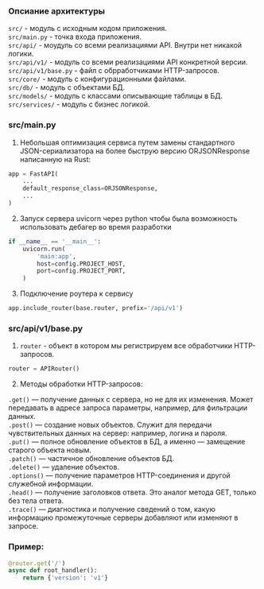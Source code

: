 ### Опсиание архитектуры

`src/` - модуль с исходным кодом приложения.<br>
`src/main.py` - точка входа приложения.<br>
`src/api/` - моудуль со всеми реализациями API. Внутри нет никакой логики.<br>
`src/api/v1/` - модуль со всеми реализациями API конкретной версии.<br>
`src/api/v1/base.py` - файл с обрработчиками HTTP-запросов.<br>
`src/core/` - модуль с конфигурационными файлами.<br>
`src/db/` - модуль с объектами БД.<br>
`src/models/` - модуль с классами описывающие таблицы в БД.<br>
`src/services/` - модуль с бизнес логикой.<br>

### src/main.py


1. Небольшая оптимизация сервиса путем замены стандартного JSON-сериализатора 
 на более быструю версию ORJSONResponse написанную на Rust:
```python
app = FastAPI(
    ...
    default_response_class=ORJSONResponse,
    ...
)
```

2. Запуск сервера uvicorn через python чтобы была возможность использовать
 дебагер во время разработки
```python
if __name__ == '__main__':
    uvicorn.run(
        'main:app',
        host=config.PROJECT_HOST,
        port=config.PROJECT_PORT,
    )
```

3. Подключение роутера к сервису
```python
app.include_router(base.router, prefix='/api/v1')
```

### src/api/v1/base.py

1. `router` - объект в котором мы регистрируем все обработчики HTTP-запросов.
```python
router = APIRouter()
```

2. Методы обработки HTTP-запросов:

`.get()` — получение данных с сервера, но не для их изменения. Может передавать
в адресе запроса параметры, например, для фильтрации данных.<br>
`.post()` — создание новых объектов. Служит для передачи чувствительных 
данных на сервер: например, логина и пароля.<br>
`.put()` — полное обновление объектов в БД, а именно — замещение старого 
объекта новым.<br>
`.patch()` — частичное обновление объектов БД.<br>
`.delete()` — удаление объектов.<br>
`.options()` — получение параметров HTTP-соединения и другой служебной 
информации.<br>
`.head()` — получение заголовков ответа. Это аналог метода GET, только без 
тела ответа.<br>
`.trace()` — диагностика и получение сведений о том, какую информацию 
промежуточные серверы добавляют или изменяют в запросе.

### Пример:
```python
@router.get('/')
async def root_handler():
    return {'version': 'v1'} 
```